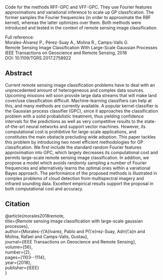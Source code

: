 Code for the methods RFF-GPC and VFF-GPC. They use Fourier features approximations and variational inference to scale up GP classfication. The former samples the Fourier frequencies (in order to approximate the RBF kernel), whereas the latter optimizes over them. Both methods were introduced and tested in the context of remote sensing image classification.

Full reference:\
Morales-Álvarez P., Pérez-Suay A., Molina R., Camps-Valls G.\
Remote Sensing Image Classification With Large-Scale Gaussian Processes\
IEEE Transactions on Geoscience and Remote Sensing, 2018\
DOI: 10.1109/TGRS.2017.2758922

## Abstract
Current remote sensing image classification problems have to deal with an unprecedented amount of heterogeneous and complex data sources. Upcoming missions will soon provide large data streams that will make land cover/use classification difficult. Machine-learning classifiers can help at this, and many methods are currently available. A popular kernel classifier is the Gaussian process classifier (GPC), since it approaches the classification problem with a solid probabilistic treatment, thus yielding confidence intervals for the predictions as well as very competitive results to the state-of-the-art neural networks and support vector machines. However, its computational cost is prohibitive for large-scale applications, and constitutes the main obstacle precluding wide adoption. This paper tackles this problem by introducing two novel efficient methodologies for GP classification. We first include the standard random Fourier features approximation into GPC, which largely decreases its computational cost and permits large-scale remote sensing image classification. In addition, we propose a model which avoids randomly sampling a number of Fourier frequencies and alternatively learns the optimal ones within a variational Bayes approach. The performance of the proposed methods is illustrated in complex problems of cloud detection from multispectral imagery and infrared sounding data. Excellent empirical results support the proposal in both computational cost and accuracy.

## Citation
@article{morales2018remote,\
  title={Remote sensing image classification with large-scale gaussian processes},\
  author={Morales-{\\'A}lvarez, Pablo and P{\\'e}rez-Suay, Adri{\\'a}n and Molina, Rafael and Camps-Valls, Gustau},\
  journal={IEEE Transactions on Geoscience and Remote Sensing},\
  volume={56},\
  number={2},\
  pages={1103--1114},\
  year={2018},\
  publisher={IEEE}\
}

